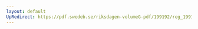 ```yaml
---
layout: default
UpRedirect: https://pdf.swedeb.se/riksdagen-volumeG-pdf/199192/reg_199192/reg_199192_0754.pdf
---
```

